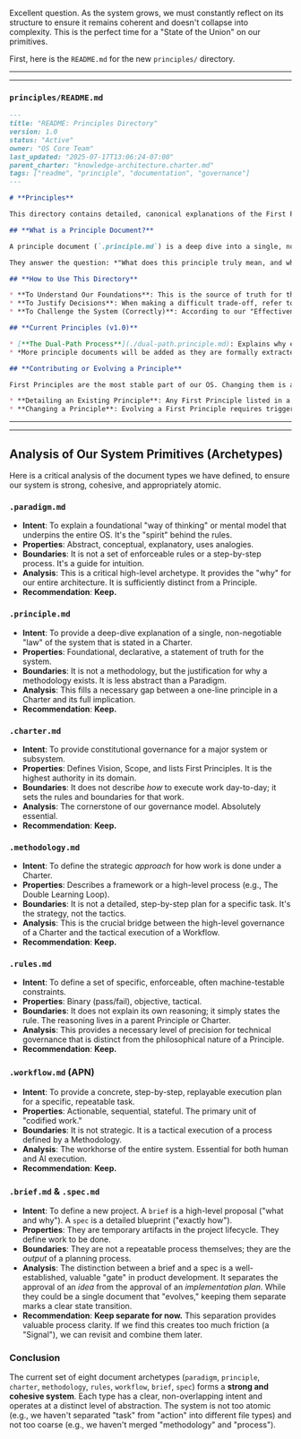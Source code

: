 Excellent question. As the system grows, we must constantly reflect on its structure to ensure it remains coherent and doesn't collapse into complexity. This is the perfect time for a "State of the Union" on our primitives.

First, here is the `README.md` for the new `principles/` directory.

-----

-----

### `principles/README.md`

```markdown
---
title: "README: Principles Directory"
version: 1.0
status: "Active"
owner: "OS Core Team"
last_updated: "2025-07-17T13:06:24-07:00"
parent_charter: "knowledge-architecture.charter.md"
tags: ["readme", "principle", "documentation", "governance"]
---

# **Principles**

This directory contains detailed, canonical explanations of the First Principles that govern the Company OS. While the principles are listed in our Charters, the documents here provide the deep context, rationale, and examples for each one.

## **What is a Principle Document?**

A principle document (`.principle.md`) is a deep dive into a single, non-negotiable "law" of our system. Its purpose is to ensure that the spirit and intent behind each principle are understood by all collaborators, both human and AI.

They answer the question: *"What does this principle truly mean, and why is it immutable?"*

## **How to Use This Directory**

* **To Understand Our Foundations**: This is the source of truth for the core beliefs that shape all our decisions, methodologies, and processes.
* **To Justify Decisions**: When making a difficult trade-off, refer to these documents to ensure your decision is aligned with our foundational values.
* **To Challenge the System (Correctly)**: According to our "Effectiveness is the Measure of Truth" principle, even these principles can be challenged. Any such challenge must begin with a thorough understanding of the document presented here.

## **Current Principles (v1.0)**

* [**The Dual-Path Process**](./dual-path.principle.md): Explains why every process must support both a guided and expert path to balance structure with autonomy.
* *More principle documents will be added as they are formally extracted and detailed.*

## **Contributing or Evolving a Principle**

First Principles are the most stable part of our OS. Changing them is a profound event.

* **Detailing an Existing Principle**: Any First Principle listed in a Charter can have a corresponding `.principle.md` file created here to add clarity. This is encouraged.
* **Changing a Principle**: Evolving a First Principle requires triggering the evolution process for the root `company-os.charter.md` itself. It is the most significant change one can make to the system.
```

-----

-----

## **Analysis of Our System Primitives (Archetypes)**

Here is a critical analysis of the document types we have defined, to ensure our system is strong, cohesive, and appropriately atomic.

### **`.paradigm.md`**

  * **Intent**: To explain a foundational "way of thinking" or mental model that underpins the entire OS. It's the "spirit" behind the rules.
  * **Properties**: Abstract, conceptual, explanatory, uses analogies.
  * **Boundaries**: It is not a set of enforceable rules or a step-by-step process. It's a guide for intuition.
  * **Analysis**: This is a critical high-level archetype. It provides the "why" for our entire architecture. It is sufficiently distinct from a Principle.
  * **Recommendation**: **Keep.**

### **`.principle.md`**

  * **Intent**: To provide a deep-dive explanation of a single, non-negotiable "law" of the system that is stated in a Charter.
  * **Properties**: Foundational, declarative, a statement of truth for the system.
  * **Boundaries**: It is not a methodology, but the justification for why a methodology exists. It is less abstract than a Paradigm.
  * **Analysis**: This fills a necessary gap between a one-line principle in a Charter and its full implication.
  * **Recommendation**: **Keep.**

### **`.charter.md`**

  * **Intent**: To provide constitutional governance for a major system or subsystem.
  * **Properties**: Defines Vision, Scope, and lists First Principles. It is the highest authority in its domain.
  * **Boundaries**: It does not describe *how* to execute work day-to-day; it sets the rules and boundaries for that work.
  * **Analysis**: The cornerstone of our governance model. Absolutely essential.
  * **Recommendation**: **Keep.**

### **`.methodology.md`**

  * **Intent**: To define the strategic *approach* for how work is done under a Charter.
  * **Properties**: Describes a framework or a high-level process (e.g., The Double Learning Loop).
  * **Boundaries**: It is not a detailed, step-by-step plan for a specific task. It's the strategy, not the tactics.
  * **Analysis**: This is the crucial bridge between the high-level governance of a Charter and the tactical execution of a Workflow.
  * **Recommendation**: **Keep.**

### **`.rules.md`**

  * **Intent**: To define a set of specific, enforceable, often machine-testable constraints.
  * **Properties**: Binary (pass/fail), objective, tactical.
  * **Boundaries**: It does not explain its own reasoning; it simply states the rule. The reasoning lives in a parent Principle or Charter.
  * **Analysis**: This provides a necessary level of precision for technical governance that is distinct from the philosophical nature of a Principle.
  * **Recommendation**: **Keep.**

### **`.workflow.md` (APN)**

  * **Intent**: To provide a concrete, step-by-step, replayable execution plan for a specific, repeatable task.
  * **Properties**: Actionable, sequential, stateful. The primary unit of "codified work."
  * **Boundaries**: It is not strategic. It is a tactical execution of a process defined by a Methodology.
  * **Analysis**: The workhorse of the entire system. Essential for both human and AI execution.
  * **Recommendation**: **Keep.**

### **`.brief.md` & `.spec.md`**

  * **Intent**: To define a new project. A `brief` is a high-level proposal ("what and why"). A `spec` is a detailed blueprint ("exactly how").
  * **Properties**: They are temporary artifacts in the project lifecycle. They define work to be done.
  * **Boundaries**: They are not a repeatable process themselves; they are the *output* of a planning process.
  * **Analysis**: The distinction between a brief and a spec is a well-established, valuable "gate" in product development. It separates the approval of an *idea* from the approval of an *implementation plan*. While they could be a single document that "evolves," keeping them separate marks a clear state transition.
  * **Recommendation**: **Keep separate for now.** This separation provides valuable process clarity. If we find this creates too much friction (a "Signal"), we can revisit and combine them later.

### **Conclusion**

The current set of eight document archetypes (`paradigm`, `principle`, `charter`, `methodology`, `rules`, `workflow`, `brief`, `spec`) forms a **strong and cohesive system**. Each type has a clear, non-overlapping intent and operates at a distinct level of abstraction. The system is not too atomic (e.g., we haven't separated "task" from "action" into different file types) and not too coarse (e.g., we haven't merged "methodology" and "process").
